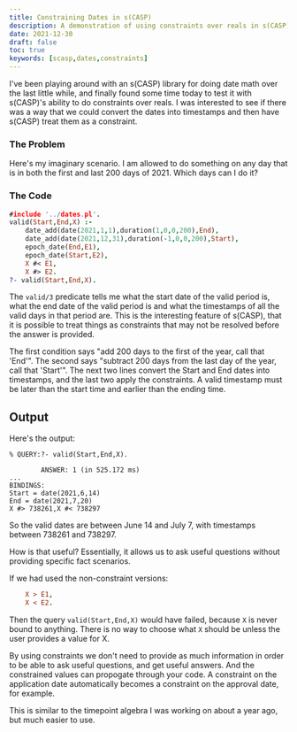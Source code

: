 ```yaml
---
title: Constraining Dates in s(CASP)
description: A demonstration of using constraints over reals in s(CASP) with dates.
date: 2021-12-30
draft: false
toc: true
keywords: [scasp,dates,constraints]
---
```

I've been playing around with an s(CASP) library for doing date math over
the last little while, and finally found some time today to test it with
s(CASP)'s ability to do constraints over reals. I was interested to see
if there was a way that we could convert the dates into timestamps and then
have s(CASP) treat them as a constraint.

### The Problem

Here's my imaginary scenario. I am allowed to do something on any day that is in both the first and last 200 days of 2021. Which days can I do it?

### The Code

```prolog
#include '../dates.pl'.
valid(Start,End,X) :-
    date_add(date(2021,1,1),duration(1,0,0,200),End),
    date_add(date(2021,12,31),duration(-1,0,0,200),Start),
    epoch_date(End,E1),
    epoch_date(Start,E2),
    X #< E1,
    X #> E2.
?- valid(Start,End,X).
```

The `valid/3` predicate tells me what the start date of the valid period is,
what the end date of the valid period is and what the timestamps of all the
valid days in that period are. This is the interesting feature of s(CASP),
that it is possible to treat things as constraints that may not be resolved
before the answer is provided.

The first condition says "add 200 days to the first of the year, call that 'End'". The second says "subtract 200 days from the last day of the year, call that 'Start'". The next two lines convert the Start and End dates into
timestamps, and the last two apply the constraints. A valid timestamp must
be later than the start time and earlier than the ending time.

## Output

Here's the output:

```text
% QUERY:?- valid(Start,End,X).

        ANSWER: 1 (in 525.172 ms)
...
BINDINGS: 
Start = date(2021,6,14) 
End = date(2021,7,20) 
X #> 738261,X #< 738297 
```

So the valid dates are between June 14 and July 7, with timestamps between 738261 and 738297.

How is that useful? Essentially, it allows
us to ask useful questions without providing specific fact scenarios.

If we had used the non-constraint versions:

```prolog
    X > E1,
    X < E2.
```

Then the query `valid(Start,End,X)` would have failed, because `X` is
never bound to anything. There is no way to choose what `X` should be unless
the user provides a value for X.

By using constraints we don't need to provide as much information in order
to be able to ask useful questions, and get useful answers. And the
constrained values can propogate through your code. A constraint on the
application date automatically becomes a constraint on the approval date,
for example.

This is similar to the timepoint algebra I was working on about a year ago,
but much easier to use.